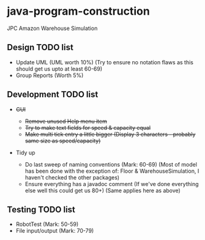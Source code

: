 # java-program-construction
JPC Amazon Warehouse Simulation

## Design TODO list
* Update UML (UML worth 10%) (Try to ensure no notation flaws as this should get us upto at least 60-69)
* Group Reports (Worth 5%)

## Development TODO list
* ~~GUI~~
  * ~~Remove unused Help menu item~~
  * ~~Try to make text fields for speed & capacity equal~~
  * ~~Make multi tick entry a little bigger (Display 3 characters - probably same size as speed/capacity)~~
  
* Tidy up
  * Do last sweep of naming conventions (Mark: 60-69) 
    (Most of model has been done with the exception of: Floor & WarehouseSimulation, 
     I haven't checked the other packages) 
  * Ensure everything has a javadoc comment (If we've done everything else well this could get us 80+) (Same applies here as above)

## Testing TODO list
 * RobotTest (Mark: 50-59)
 * File input/output (Mark: 70-79)
